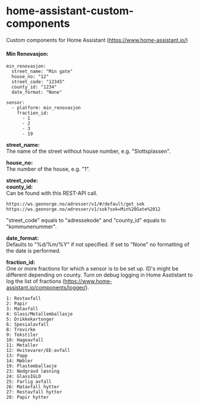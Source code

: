 # home-assistant-custom-components
Custom components for Home Assistant (https://www.home-assistant.io/)

#### Min Renovasjon:

```
min_renovasjon:
  street_name: "Min gate"
  house_no: "12"
  street_code: "12345"
  county_id: "1234"
  date_format: "None"

sensor:
  - platform: min_renovasjon
    fraction_id:
      - 1
      - 2
      - 3
      - 19
  ```

**street_name:**\
The name of the street without house number, e.g. "Slottsplassen".

**house_no:** \
The number of the house, e.g. "1". 

**street_code:** \
**county_id:** \
Can be found with this REST-API call. 
```
https://ws.geonorge.no/adresser/v1/#/default/get_sok
https://ws.geonorge.no/adresser/v1/sok?sok=Min%20Gate%2012
```
"street_code" equals to "adressekode" and "county_id" equals to "kommunenummer". 

**date_format:** \
Defaults to "%d/%m/%Y" if not specified. If set to "None" no formatting of the date is performed. 

**fraction_id:**\
One or more fractions for which a sensor is to be set up. ID's might be different depending on county. Turn on debug logging in Home Asstistant to log the list of fractions 
(https://www.home-assistant.io/components/logger/).
```
1: Restavfall
2: Papir
3: Matavfall
4: Glass/Metallemballasje
5: Drikkekartonger
6: Spesialavfall
8: Trevirke
9: Tekstiler
10: Hageavfall
11: Metaller
12: Hvitevarer/EE-avfall
13: Papp
14: Møbler
19: Plastemballasje
23: Nedgravd løsning
24: GlassIGLO
25: Farlig avfall
26: Matavfall hytter
27: Restavfall hytter  
28: Papir hytter
```

